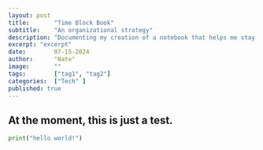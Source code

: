```yaml
---
layout: post
title:       "Time Block Book"
subtitle:    "An organizational strategy"
description: "Documenting my creation of a notebook that helps me stay organized at work."
excerpt: "excerpt"
date:        07-15-2024
author:      "Nate"
image:       ""
tags:        ["tag1", "tag2"]
categories:  ["Tech" ]
published: true
---
```


## At the moment, this is just a test.

```python 
print("hello world!")
```

